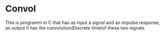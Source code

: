 # Convol
This is programm in C that has as input a signal and an impulse response, as output it has the convolution(Discrete time)of these two signals.
